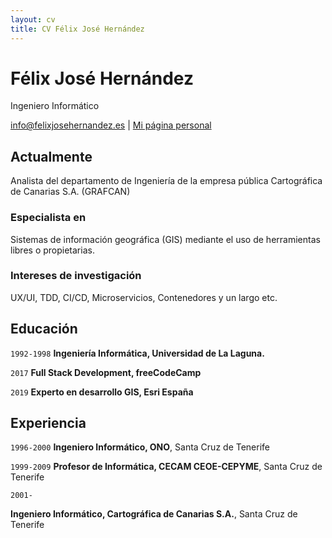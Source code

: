 ```yaml
---
layout: cv
title: CV Félix José Hernández
---
```

# Félix José Hernández
Ingeniero Informático

<div id="webaddress">
<a href="info@felixjosehernandez.es">info@felixjosehernandez.es</a>
| <a href="https://felixjosehernandez.es">Mi página personal</a>
</div>


## Actualmente

Analista del departamento de Ingeniería de la empresa pública Cartográfica de Canarias S.A. (GRAFCAN)

### Especialista en

Sistemas de información geográfica (GIS) mediante el uso de herramientas libres o propietarias.

### Intereses de investigación

UX/UI, TDD, CI/CD, Microservicios, Contenedores y un largo etc.

## Educación

`1992-1998`
__Ingeniería Informática, Universidad de La Laguna.__

`2017`
__Full Stack Development, freeCodeCamp__

`2019`
__Experto en desarrollo GIS, Esri España__

## Experiencia

`1996-2000`
__Ingeniero Informático, ONO__, Santa Cruz de Tenerife

`1999-2009`
__Profesor de Informática, CECAM CEOE-CEPYME__, Santa Cruz de Tenerife

`2001-`

__Ingeniero Informático, Cartográfica de Canarias S.A.__, Santa Cruz de Tenerife

<!-- ### Footer

Last updated: March 2022 -->

